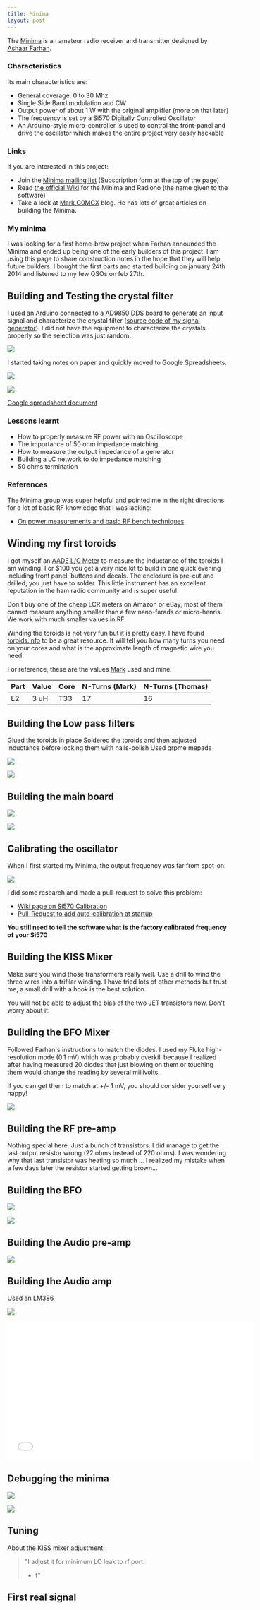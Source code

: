 ```yaml
---
title: Minima
layout: post
---
```


The [Minima](http://www.phonestack.com/farhan/minima.html) is an amateur radio receiver and transmitter designed by [Ashaar Farhan](http://www.phonestack.com/farhan/).

### Characteristics

Its main characteristics are:

 - General coverage: 0 to 30 Mhz
 - Single Side Band modulation and CW
 - Output power of about 1 W with the original amplifier (more on that later)
 - The frequency is set by a Si570 Digitally Controlled Oscillator
 - An Arduino-style micro-controller is used to control the front-panel and drive the oscillator which makes the entire project very easily hackable

### Links

 If you are interested in this project:

 - Join the [Minima mailing list](http://www.phonestack.com/farhan/minima.html) (Subscription form at the top of the page)
 - Read [the official Wiki](http://hfsignals.org) for the Minima and Radiono (the name given to the software)
 - Take a look at [Mark G0MGX](http://g0mgx.blogspot.co.uk) blog. He has lots of great articles on building the Minima.

### My minima

I was looking for a first home-brew project when Farhan announced the Minima and ended up being one of the early builders of this project. I am using this page to share construction notes in the hope that they will help future builders. I bought the first parts and started building on january 24th 2014 and listened to my few QSOs on feb 27th.



## Building and Testing the crystal filter

I used an Arduino connected to a AD9850 DDS board to generate an input signal and characterize the crystal filter ([source code of my signal generator](https://github.com/sarfata/ad9850_siggen)). I did not have the equipment to characterize the crystals properly so the selection was just random.

![](/ham/images/minima-crystalfilter-testing-dds.jpg)

I started taking notes on paper and quickly moved to Google Spreadsheets:

![](/ham/images/minima-crystalfilter-testing.jpg)

[![](https://docs.google.com/spreadsheet/oimg?key=0As9CZnZ-A5a2dEZaM1dlWVdVX3pXaUlJMXd0cHNscHc&oid=3&zx=5c6i42iskxv4)](https://docs.google.com/spreadsheet/ccc?key=0As9CZnZ-A5a2dEZaM1dlWVdVX3pXaUlJMXd0cHNscHc&usp=drive_web#gid=1)

[Google spreadsheet document](https://docs.google.com/spreadsheet/ccc?key=0As9CZnZ-A5a2dEZaM1dlWVdVX3pXaUlJMXd0cHNscHc&usp=drive_web#gid=1)

### Lessons learnt

 - How to properly measure RF power with an Oscilloscope
 - The importance of 50 ohm impedance matching
 - How to measure the output impedance of a generator
 - Building a LC network to do impedance matching
 - 50 ohms termination

### References

The Minima group was super helpful and pointed me in the right directions for a lot of basic RF knowledge that I was lacking:

 - [On power measurements and basic RF bench techniques](http://www.qrp.pops.net/RF-workbench-1.asp)

## Winding my first toroids

I got myself an [AADE L/C Meter](http://aade.com/lcmeter.htm) to measure the inductance of the toroids I am winding. For $100 you get a very nice kit to build in one quick evening including front panel, buttons and decals. The enclosure is pre-cut and drilled, you just have to solder. This little instrument has an excellent reputation in the ham radio community and is super useful.

Don't buy one of the cheap LCR meters on Amazon or eBay, most of them cannot measure anything smaller than a few nano-farads or micro-henris. We work with much smaller values in RF.

Winding the toroids is not very fun but it is pretty easy. I have found [toroids.info](http://www.toroids.info) to be a great resource. It will tell you how many turns you need on your cores and what is the approximate length of magnetic wire you need.

For reference, these are the values [Mark](http://g0mgx.blogspot.co.uk/search/label/BITX%20Minima) used and mine:

| Part | Value  | Core    | N-Turns (Mark) | N-Turns (Thomas) |
|------|--------|---------|----------------|------------------|
| L2   |   3 uH |     T33 |             17 | 16               |


## Building the Low pass filters


Glued the toroids in place
Soldered the toroids and then adjusted inductance before locking them with nails-polish
Used qrpme mepads

![](/ham/images/minima-lpf.jpg)

![](/ham/images/minima-lpf-top.jpg)

## Building the main board

![](/ham/images/minima-mainboard.jpg)

![](/ham/images/minima-lcd.jpg)


## Calibrating the oscillator

When I first started my Minima, the output frequency was far from spot-on:

![](https://docs.google.com/spreadsheet/oimg?key=0As9CZnZ-A5a2dEZaM1dlWVdVX3pXaUlJMXd0cHNscHc&oid=4&zx=t2o9z3ygr2j9)

I did some research and made a pull-request to solve this problem:

 - [Wiki page on Si570 Calibration](http://www.hfsignals.org/index.php/Si570)
 - [Pull-Request to add auto-calibration at startup](https://github.com/afarhan/radiono/pull/4)

**You still need to tell the software what is the factory calibrated frequency of your Si570**

## Building the KISS Mixer

Make sure you wind those transformers really well. Use a drill to wind the three wires into a trifilar winding. I have tried lots of other methods but trust me, a small drill with a hook is the best solution.

You will not be able to adjust the bias of the two JET transistors now. Don't worry about it.

## Building the BFO Mixer

Followed Farhan's instructions to match the diodes. I used my Fluke high-resolution mode (0.1 mV) which was probably overkill because I realized after having measured 20 diodes that just blowing on them or touching them would change the reading by several millivolts.

If you can get them to match at +/- 1 mV, you should consider yourself very happy!

![](/ham/images/minima-matching-diodes.jpg)


## Building the RF pre-amp

Nothing special here. Just a bunch of transistors. I did manage to get the last output resistor wrong (22 ohms instead of 220 ohms). I was wondering why that last transistor was heating so much ... I realized my mistake when a few days later the resistor started getting brown...


## Building the BFO


![](/ham/images/minima-firsttime-in-box.jpg)

![](/ham/images/minima-firsttime-in-box2.jpg)

## Building the Audio pre-amp

![](/ham/images/minima-audio-preamp.jpg)

## Building the Audio amp

Used an LM386

![](/ham/images/minima-lm386-audio-amp.jpg)

<iframe width="560" height="315" src="//www.youtube.com/embed/V4Ji6EvhLB0" frameborder="0" allowfullscreen="true">

</iframe>


## Debugging the minima

![](/ham/images/minima-complete-rx.jpg)

![](/ham/images/minima-bfomixer.jpg)

## Tuning

About the KISS mixer adjustment:

> "I adjust it for minimum LO leak to rf port.
> - f"

## First real signal



